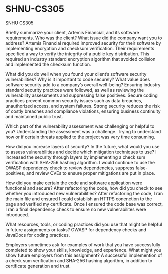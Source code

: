 # SHNU-CS305
SNHU CS305

Briefly summarize your client, Artemis Financial, and its software requirements. Who was the client? What issue did the company want you to address?
Artemis Financial required improved security for their software by implementing encryption and checksum verification. Their requirements specified a way to verify the integrity of a public key distribution. This required an industry standard encryption algorithm that avoided collision and implemented the checksum function.

What did you do well when you found your client’s software security vulnerabilities? Why is it important to code securely? What value does software security add to a company’s overall well-being?
Ensuring industry standard security practices were followed, as well as reviewing the vulnerability assessments and suppressing false positives. Secure coding practices prevent common security issues such as data breaches, unauthorized access, and system failures. Strong security reduces the risk of costly breaches and compliance violations, ensuring business continuity and maintained public trust.

Which part of the vulnerability assessment was challenging or helpful to you?
Understanding the assessment was a challenge. Trying to understand how or if certain threats applied to the project was very time consuming. 

How did you increase layers of security? In the future, what would you use to assess vulnerabilities and decide which mitigation techniques to use?
I increased the security through layers by implementing a check sum verification with SHA-256 hashing algorithm. I would continue to use the OWASP dependency check to review dependencies, suppress false-positives, and review CVEs to ensure proper mitigations are put in place. 

How did you make certain the code and software application were functional and secure? After refactoring the code, how did you check to see whether you introduced new vulnerabilities?
After refactoring the code, I ran the main file and ensured I could establish an HTTPS conenction to the page and verified my certificate. Once I ensured the code base was correct, I ran a final dependency check to ensure no new vulnerabilites were introduced. 

What resources, tools, or coding practices did you use that might be helpful in future assignments or tasks?
OWASP for dependency checks and JavaDocs for coding practices.

Employers sometimes ask for examples of work that you have successfully completed to show your skills, knowledge, and experience. What might you show future employers from this assignment?
A successful implemention of a check sum verification and SHA-256 hashing algorithm, in addition to certificate generation and trust. 
